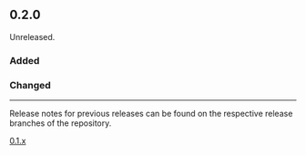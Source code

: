 ## 0.2.0

Unreleased.

### Added

### Changed

--------------------------------------------------------------------------------

Release notes for previous releases can be found on the respective release 
branches of the repository.

<!-- ARCHIVE_START -->
[0.1.x](https://github.com/credibil/core/blob/release-0.1.0/RELEASES.md)